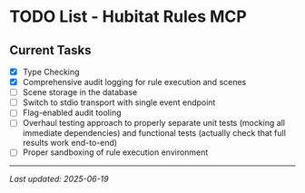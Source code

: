 # TODO List - Hubitat Rules MCP

## Current Tasks

- [x] Type Checking
- [x] Comprehensive audit logging for rule execution and scenes
- [ ] Scene storage in the database
- [ ] Switch to stdio transport with single event endpoint
- [ ] Flag-enabled audit tooling
- [ ] Overhaul testing approach to properly separate unit tests (mocking all immediate dependencies) and functional tests (actually check that full results work end-to-end)
- [ ] Proper sandboxing of rule execution environment

---

*Last updated: 2025-06-19*
